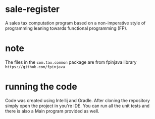 # sale-register
A sales tax computation program based on a non-imperative style of programming leaning towards functional programming (FP).

# note
The files in the `com.tax.common` package are from fpinjava library `https://github.com/fpinjava`

# running the code
Code was created using Intellij and Gradle.  After cloning the repository simply open the project in you're IDE.
You can run all the unit tests and there is also a Main program provided as well.   


